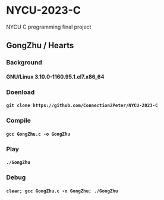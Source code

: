 # NYCU-2023-C
NYCU C programming final project

## GongZhu / Hearts
### Background
#### **GNU/Linux 3.10.0-1160.95.1.el7.x86_64**

### Doenload
#### ```git clone https://github.com/Connection2Peter/NYCU-2023-C```

### Compile
#### ```gcc GongZhu.c -o GongZhu```

### Play
#### ```./GongZhu```

### Debug
#### ```clear; gcc GongZhu.c -o GongZhu; ./GongZhu```
